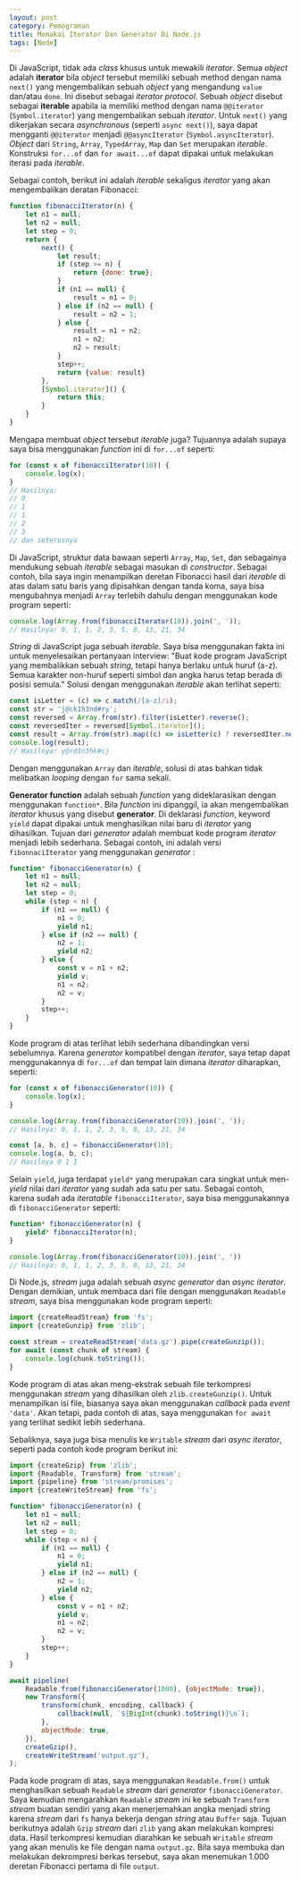 ```yaml
---
layout: post
category: Pemograman
title: Memakai Iterator Dan Generator Di Node.js
tags: [Node]
---
```


Di JavaScript, tidak ada *class* khusus untuk mewakili *iterator*.  Semua *object* adalah **iterator** bila *object* tersebut memiliki sebuah method dengan nama `next()` yang mengembalikan sebuah *object* yang mengandung `value` dan/atau `done`.  Ini disebut sebagai *iterator protocol*.  Sebuah *object* disebut sebagai **iterable** apabila ia memiliki method dengan nama `@@iterator` (`Symbol.iterator`) yang mengembalikan sebuah *iterator*.  Untuk `next()` yang dikerjakan secara *asynchronous* (seperti `async next()`), saya dapat mengganti `@@iterator` menjadi `@@asyncIterator` (`Symbol.asyncIterator`).  *Object* dari `String`, `Array`, `TypedArray`, `Map` dan `Set` merupakan *iterable*.  Konstruksi `for...of` dan `for await...of` dapat dipakai untuk melakukan iterasi pada *iterable*.

Sebagai contoh, berikut ini adalah *iterable* sekaligus *iterator* yang akan mengembalikan deratan Fibonacci:

```javascript
function fibonacciIterator(n) {
    let n1 = null;
    let n2 = null;
    let step = 0;
    return {
        next() {
            let result;
            if (step >= n) {
                return {done: true};
            }
            if (n1 == null) {
                result = n1 = 0;
            } else if (n2 == null) {
                result = n2 = 1;
            } else {
                result = n1 + n2;
                n1 = n2;
                n2 = result;
            }
            step++;
            return {value: result}
        },
        [Symbol.iterator]() {
            return this;
        }
    }
}
```

Mengapa membuat *object* tersebut *iterable* juga?  Tujuannya adalah supaya saya bisa menggunakan *function* ini di `for...of` seperti:

```javascript
for (const x of fibonacciIterator(10)) {
    console.log(x);
}
// Hasilnya:
// 0
// 1
// 1
// 2
// 3
// dan seterusnya
```

Di JavaScript, struktur data bawaan seperti `Array`, `Map`, `Set`, dan sebagainya mendukung sebuah *iterable* sebagai masukan di *constructor*.  Sebagai contoh, bila saya ingin menampilkan deretan Fibonacci hasil dari *iterable* di atas dalam satu baris yang dipisahkan dengan tanda koma, saya bisa mengubahnya menjadi `Array` terlebih dahulu dengan menggunakan kode program seperti:

```javascript
console.log(Array.from(fibonacciIterator(10)).join(', '));
// Hasilnya: 0, 1, 1, 2, 3, 5, 8, 13, 21, 34
```

*String* di JavaScript juga sebuah *iterable*.  Saya bisa menggunakan fakta ini untuk menyelesaikan pertanyaan interview: "Buat kode program JavaScript yang membalikkan sebuah *string*, tetapi hanya berlaku untuk huruf (a-z).  Semua karakter non-huruf seperti simbol dan angka harus tetap berada di posisi semula."  Solusi dengan menggunakan *iterable* akan terlihat seperti:

```javascript
const isLetter = (c) => c.match(/[a-z]/i);
const str = 'j@ck1h3nd#ry';
const reversed = Array.from(str).filter(isLetter).reverse();
const reversedIter = reversed[Symbol.iterator]();
const result = Array.from(str).map((c) => isLetter(c) ? reversedIter.next().value : c).join('');
console.log(result);  
// Hasilnya: y@rd1n3hk#cj
```

Dengan menggunakan `Array` dan *iterable*, solusi di atas bahkan tidak melibatkan *looping* dengan `for` sama sekali.

**Generator function** adalah sebuah *function* yang dideklarasikan dengan menggunakan `function*`.  Bila *function* ini dipanggil, ia akan mengembalikan *iterator* khusus yang disebut **generator**.  Di deklarasi *function*, keyword `yield` dapat dipakai untuk menghasilkan nilai baru di *iterator* yang dihasilkan.  Tujuan dari *generator* adalah membuat kode program *iterator* menjadi lebih sederhana.  Sebagai contoh, ini adalah versi `fibonnaciIterator` yang menggunakan *generator* :

```javascript
function* fibonacciGenerator(n) {
    let n1 = null;
    let n2 = null;
    let step = 0;
    while (step < n) {
        if (n1 == null) {
            n1 = 0;
            yield n1;
        } else if (n2 == null) {
            n2 = 1;
            yield n2;
        } else {
            const v = n1 + n2;
            yield v;
            n1 = n2;
            n2 = v;
        }
        step++;
    }
}
```

Kode program di atas terlihat lebih sederhana dibandingkan versi sebelumnya.  Karena *generator* kompatibel dengan *iterator*, saya tetap dapat menggunakannya di `for...of`  dan tempat lain dimana *iterator* diharapkan, seperti:

```javascript
for (const x of fibonacciGenerator(10)) {
    console.log(x);
}

console.log(Array.from(fibonacciGenerator(10)).join(', '));
// Hasilnya: 0, 1, 1, 2, 3, 5, 8, 13, 21, 34

const [a, b, c] = fibonacciGenerator(10);
console.log(a, b, c);  
// Hasilnya 0 1 1
```

Selain `yield`, juga terdapat `yield*` yang merupakan cara singkat untuk men-*yield* nilai dari *iterator* yang sudah ada satu per satu.  Sebagai contoh, karena sudah ada *iteratable* `fibonacciIterator`, saya bisa menggunakannya di `fibonacciGenerator` seperti:

```javascript
function* fibonacciGenerator(n) {
    yield* fibonacciIterator(n);
}

console.log(Array.from(fibonacciGenerator(10)).join(', ')) 
// Hasilnya: 0, 1, 1, 2, 3, 5, 8, 13, 21, 34
```

Di Node.js, *stream* juga adalah sebuah *async generator* dan *async iterator*.  Dengan demikian, untuk membaca dari file dengan menggunakan `Readable` *stream*, saya bisa menggunakan kode program seperti:

```javascript
import {createReadStream} from 'fs';
import {createGunzip} from 'zlib';

const stream = createReadStream('data.gz').pipe(createGunzip());
for await (const chunk of stream) {
    console.log(chunk.toString());
}
```

Kode program di atas akan meng-ekstrak sebuah file terkompresi menggunakan *stream* yang dihasilkan oleh `zlib.createGunzip()`.  Untuk menampilkan isi file, biasanya saya akan  menggunakan *callback* pada *event* `'data'`.  Akan tetapi, pada contoh di atas, saya menggunakan `for await` yang terlihat sedikit lebih sederhana.

Sebaliknya, saya juga bisa menulis ke `Writable` *stream* dari *async iterator*, seperti pada contoh kode program berikut ini:

```javascript
import {createGzip} from 'zlib';
import {Readable, Transform} from 'stream';
import {pipeline} from 'stream/promises';
import {createWriteStream} from 'fs';

function* fibonacciGenerator(n) {
    let n1 = null;
    let n2 = null;
    let step = 0;
    while (step < n) {
        if (n1 == null) {
            n1 = 0;
            yield n1;
        } else if (n2 == null) {
            n2 = 1;
            yield n2;
        } else {
            const v = n1 + n2;
            yield v;
            n1 = n2;
            n2 = v;
        }
        step++;
    }
}

await pipeline(
    Readable.from(fibonacciGenerator(1000), {objectMode: true}),
    new Transform({
        transform(chunk, encoding, callback) {
            callback(null, `${BigInt(chunk).toString()}\n`);
        },
        objectMode: true,
    }),
    createGzip(),
    createWriteStream('output.gz'),
);
```

Pada kode program di atas, saya menggunakan `Readable.from()` untuk menghasilkan sebuah `Readable` *stream* dari *generator* `fibonacciGenerator`.  Saya kemudian mengarahkan `Readable` *stream* ini ke sebuah `Transform` *stream* buatan sendiri yang akan menerjemahkan angka menjadi string karena *stream* dari `fs` hanya bekerja dengan *string* atau `Buffer` saja.  Tujuan berikutnya adalah `Gzip` *stream* dari `zlib`  yang akan melakukan kompresi data.  Hasil terkompresi kemudian diarahkan ke sebuah `Writable` *stream* yang akan menulis ke file dengan nama `output.gz`.  Bila saya membuka dan melakukan dekrompresi berkas tersebut, saya akan menemukan 1.000 deretan Fibonacci pertama di file `output`.